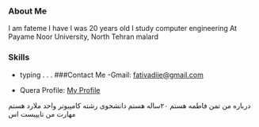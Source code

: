 
### About Me
I am fateme I have  I was 20 years old I study computer engineering At Payame Noor University, North Tehran malard
### Skills
 + typing
.
.
.
###Contact Me
-Gmail: fativadiie@gmail.com

- Quera Profile: <a href="https://quera.ir/profile/fativadiie">My Profile</a>

درباره من
تمن فاطمه هستم ۲۰ساله هستم دانشجوی رشته کامپیوتر واحد ملارد هستم مهارت من تایپیست اس
